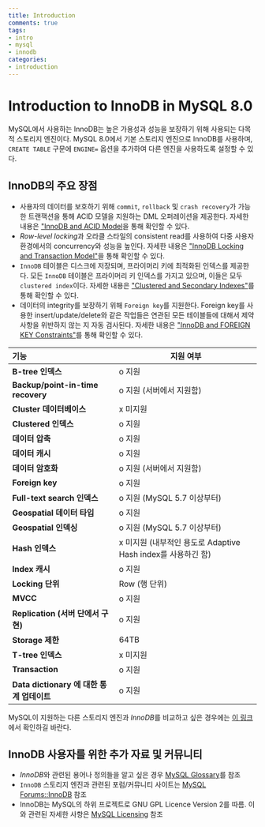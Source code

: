 ```yaml
---
title: Introduction
comments: true
tags:
- intro
- mysql
- innodb
categories:
- introduction
---
```


# Introduction to InnoDB in MySQL 8.0

MySQL에서 사용하는 InnoDB는 높은 가용성과 성능을 보장하기 위해 사용되는 다목적 스토리지 엔진이다. MySQL 8.0에서 기본 스토리지 엔진으로 InnoDB를 사용하며, `CREATE TABLE` 구문에 `ENGINE=` 옵션을 추가하여 다른 엔진을 사용하도록 설정할 수 있다. 

## InnoDB의 주요 장점

- 사용자의 데이터를 보호하기 위해 `commit`, `rollback` 및 `crash recovery`가 가능한 트랜잭션을 통해 ACID 모델을 지원하는 DML 오퍼레이션을 제공한다. 자세한 내용은 ["InnoDB and ACID Model]()을 통해 확인할 수 있다.
- *Row-level locking*과 오라클 스타일의 consistent read를 사용하여 다중 사용자 환경에서의 concurrency와 성능을 높인다. 자세한 내용은 ["InnoDB Locking and Transaction Model"]()을 통해 확인할 수 있다.
- `InnoDB` 테이블은 디스크에 저장되며, 프라이머리 키에 최적화된 인덱스를 제공한다. 모든 `InnoDB` 테이블은 프라이머리 키 인덱스를 가지고 있으며, 이들은 모두 `clustered index`이다. 자세한 내용은 ["Clustered and Secondary Indexes"]()를 통해 확인할 수 있다.
- 데이터의 integrity를 보장하기 위해 `Foreign key`를 지원한다. Foreign key를 사용한 insert/update/delete와 같은 작업들은 연관된 모든 테이블들에 대해서 제약사항을 위반하지 않는 지 자동 검사된다. 자세한 내용은 ["InnoDB and FOREIGN KEY Constraints"]()를 통해 확인할 수 있다.

| 기능                                      | 지원 여부                                                    |
| :---------------------------------------- | ------------------------------------------------------------ |
| **B-tree 인덱스**                         | o 지원                                                       |
| **Backup/point-in-time recovery**         | o 지원 (서버에서 지원함)                                     |
| **Cluster 데이터베이스**                  | x 미지원                                                     |
| **Clustered 인덱스**                      | o 지원                                                       |
| **데이터 압축**                           | o 지원                                                       |
| **데이터 캐시**                           | o 지원                                                       |
| **데이터 암호화**                         | o 지원 (서버에서 지원함)                                     |
| **Foreign key**                           | o 지원                                                       |
| **Full-text search 인덱스**               | o 지원 (MySQL 5.7 이상부터)                                  |
| **Geospatial 데이터 타입**                | o 지원                                                       |
| **Geospatial 인덱싱**                     | o 지원 (MySQL 5.7 이상부터)                                  |
| **Hash 인덱스**                           | x 미지원 (내부적인 용도로 Adaptive Hash index를 사용하긴 함) |
| **Index 캐시**                            | o 지원                                                       |
| **Locking 단위**                          | Row (행 단위)                                                |
| **MVCC**                                  | o 지원                                                       |
| **Replication (서버 단에서 구현)**        | o 지원                                                       |
| **Storage 제한**                          | 64TB                                                         |
| **T-tree 인덱스**                         | x 미지원                                                     |
| **Transaction**                           | o 지원                                                       |
| **Data dictionary 에 대한 통계 업데이트** | o 지원                                                       |

MySQL이 지원하는 다른 스토리지 엔진과 *InnoDB*를 비교하고 싶은 경우에는 [이 링크][other engines]에서 확인하길 바란다.

## InnoDB 사용자를 위한 추가 자료 및 커뮤니티

- *InnoDB*와 관련된 용어나 정의들을 알고 싶은 경우 [MySQL Glossary]를 참조
- `InnoDB` 스토리지 엔진과 관련된 포럼/커뮤니티 사이트는 [MySQL Forums::InnoDB] 참조
- InnoDB는 MySQL의 하위 프로젝트로 GNU GPL Licence Version 2를 따름. 이와 관련된 자세한 사항은 [MySQL Licensing] 참조


[MySQL Glossary]: https://dev.mysql.com/doc/refman/8.0/en/glossary.html
[MySQL Forums::InnoDB]: http://forums.mysql.com/list.php?22
[MySQL Licensing]: http://www.mysql.com/company/legal/licensing/
[other engines]: https://dev.mysql.com/doc/refman/8.0/en/storage-engines.html